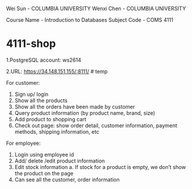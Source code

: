 Wei Sun - COLUMBIA UNIVERSITY
Wenxi Chen - COLUMBIA UNIVERSITY

Course Name - Introduction to Databases
Subject Code - COMS 4111

# 4111-shop

1.PostgreSQL account: ws2614

2.URL: https://34.148.151.155/:8111/  # temp

For customer:
1. Sign up/ login
2. Show all the products
3. Show all the orders have been made by customer
4. Query product information (by product name, brand, size)
5. Add product to shopping cart
6. Check out page: show order detail, customer information, payment methods, shipping
information, etc

For employee:
1. Login using employee id
2. Add/ delete /edit product information
3. Edit stock information
a. If stock for a product is empty, we don’t show the product on the page
4. Can see all the customer, order information
